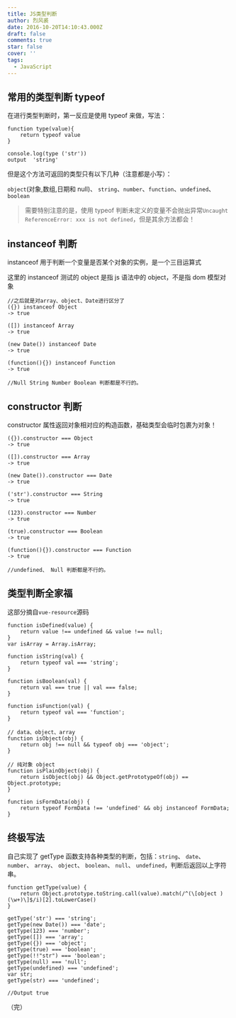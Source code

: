 ```yaml
---
title: JS类型判断
author: 烈风裘
date: 2016-10-20T14:10:43.000Z
draft: false
comments: true
star: false
cover: ''
tags: 
  - JavaScript
---
```


## 常用的类型判断 typeof

在进行类型判断时，第一反应是使用 typeof 来做，写法：

```
function type(value){
    return typeof value
}

console.log(type ('str'))
output  'string'
```

但是这个方法可返回的类型只有以下几种（注意都是小写）：

`object`(对象,数组,日期和 null)、 `string`、`number`、`function`、`undefined`、`boolean`

> 需要特别注意的是，使用 typeof 判断未定义的变量不会抛出异常`Uncaught ReferenceError: xxx is not defined`，但是其余方法都会！

## instanceof 判断

instanceof 用于判断一个变量是否某个对象的实例，是一个三目运算式

这里的 instanceof 测试的 object 是指 js 语法中的 object，不是指 dom 模型对象

```
//之后就是对array、object、Date进行区分了
({}) instanceof Object
-> true

([]) instanceof Array
-> true

(new Date()) instanceof Date
-> true

(function(){}) instanceof Function
-> true

//Null String Number Boolean 判断都是不行的。
```

## constructor 判断

constructor 属性返回对象相对应的构造函数，基础类型会临时包裹为对象！

```
({}).constructor === Object
-> true

([]).constructor === Array
-> true

(new Date()).constructor === Date
-> true

('str').constructor === String
-> true

(123).constructor === Number
-> true

(true).constructor === Boolean
-> true

(function(){}).constructor === Function
-> true

//undefined、 Null 判断都是不行的。
```

## 类型判断全家福

这部分摘自`vue-resource`源码

```
function isDefined(value) {
    return value !== undefined && value !== null;
}
var isArray = Array.isArray;

function isString(val) {
    return typeof val === 'string';
}

function isBoolean(val) {
    return val === true || val === false;
}

function isFunction(val) {
    return typeof val === 'function';
}

// data、object、array
function isObject(obj) {
    return obj !== null && typeof obj === 'object';
}

// 纯对象 object
function isPlainObject(obj) {
    return isObject(obj) && Object.getPrototypeOf(obj) == Object.prototype;
}

function isFormData(obj) {
    return typeof FormData !== 'undefined' && obj instanceof FormData;
}
```

## 终极写法

自己实现了 getType 函数支持各种类型的判断，包括：`string`、 `date`、 `number`、 `array`、 `object`、 `boolean`、 `null`、 `undefined`，判断后返回以上字符串。

```
function getType(value) {
    return Object.prototype.toString.call(value).match(/^(\[object )(\w+)\]$/i)[2].toLowerCase()
}

getType('str') === 'string';
getType(new Date()) === 'date';
getType(123) === 'number';
getType([]) === 'array';
getType({}) === 'object';
getType(true) === 'boolean';
getType(!!"str") === 'boolean';
getType(null) === 'null';
getType(undefined) === 'undefined';
var str;
getType(str) === 'undefined';

//Output true
```

（完）
